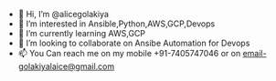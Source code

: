- 👋 Hi, I’m @alicegolakiya
- 👀 I’m interested in Ansible,Python,AWS,GCP,Devops
- 🌱 I’m currently learning AWS,GCP
- 💞️ I’m looking to collaborate on Ansibe Automation for Devops
- 📫 You Can reach me on my mobile +91-7405747046 or on email-golakiyalaice@gmail.com

<!---
alicegolakiya/alicegolakiya is a ✨ special ✨ repository because its `README.md` (this file) appears on your GitHub profile.
You can click the Preview link to take a look at your changes.
--->
